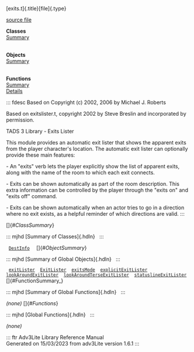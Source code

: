 [exits.t]{.title}[file]{.type}

[source file](../source/exits.t.html)

**Classes**\
[Summary](#_ClassSummary_)\
 

**Objects**\
[Summary](#_ObjectSummary_)\
 

**Functions**\
[Summary](#_FunctionSummary_)\
[Details](#_Functions_)

::: fdesc
Based on Copyright (c) 2002, 2006 by Michael J. Roberts

Based on exitslister.t, copyright 2002 by Steve Breslin and incorporated
by permission.

TADS 3 Library - Exits Lister

This module provides an automatic exit lister that shows the apparent
exits from the player character\'s location. The automatic exit lister
can optionally provide these main features:

\- An \"exits\" verb lets the player explicitly show the list of
apparent exits, along with the name of the room to which each exit
connects.

\- Exits can be shown automatically as part of the room description.
This extra information can be controlled by the player through the
\"exits on\" and \"exits off\" command.

\- Exits can be shown automatically when an actor tries to go in a
direction where no exit exists, as a helpful reminder of which
directions are valid.
:::

[]{#_ClassSummary_}

::: mjhd
[Summary of Classes]{.hdln}  
:::

` `[`DestInfo`](../object/DestInfo.html)`  ` []{#_ObjectSummary_}

::: mjhd
[Summary of Global Objects]{.hdln}  
:::

` `[`exitLister`](../object/exitLister.html)`  `[`ExitLister`](../object/ExitLister1.html)`  `[`exitsMode`](../object/exitsMode1.html)`  `[`explicitExitLister`](../object/explicitExitLister.html)`  `[`lookAroundExitLister`](../object/lookAroundExitLister.html)`  `[`lookAroundTerseExitLister`](../object/lookAroundTerseExitLister.html)`  `[`statuslineExitLister`](../object/statuslineExitLister.html)`  `
[]{#FunctionSummary_}

::: mjhd
[Summary of Global Functions]{.hdln}  
:::

*(none)* []{#_Functions_}

::: mjhd
[Global Functions]{.hdln}  
:::

*(none)*

::: ftr
Adv3Lite Library Reference Manual\
Generated on 15/03/2023 from adv3Lite version 1.6.1
:::
